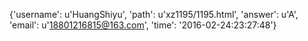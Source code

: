 {'username': u'HuangShiyu', 'path': u'xz1195/1195.html', 'answer': u'A', 'email': u'18801216815@163.com', 'time': '2016-02-24:23:27:48'}